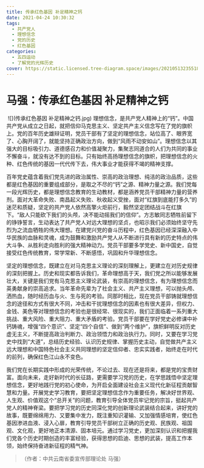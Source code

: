 ```yaml
---
title: 传承红色基因 补足精神之钙
date: 2021-04-24 10:30:32
tags:
  - 共产党人
  - 理想信念
  - 党的历史
  - 红色基因
categories:
  - 五四运动
  - 了解党的光辉历史
cover: https://static.licensed.tree-diagram.space/images/20210513235518.jpg
---
```


# 马强：传承红色基因 补足精神之钙

​ ![](传承红色基因 补足精神之钙.jpg)
理想信念，是共产党人精神上的“钙”。中国共产党从成立之日起，就把信仰马克思主义、坚定共产主义信念写在了党的旗帜上。党的百年历史雄辩证明，党员干部有了坚定的理想信念，站位高了、眼界宽了、心胸开阔了，就能坚持正确政治方向，做到“风雨不动安如山”。理想信念以其强大的目标吸引力、道德感召力和价值凝聚力，集聚志同道合的人们为共同的事业不懈奋斗，就没有达不到的目标。只有始终高扬理想信念的旗帜，把理想信念的火种、红色传统的基因一代代传下去，伟大事业才能获得不竭的精神支撑。

百年党史蕴含着我们党先进的政治属性、崇高的政治理想、纯洁的政治品质，这些都是红色基因的重要组成部分，是取之不尽的“钙”之源、精神力量之源。我们党每一段光辉历史，都是理想信念教育的生动教材，都是涵养党员干部精神力量的营养剂。面对大革命失败、南昌起义失败、秋收起义受挫，面对“红旗到底能打多久”的迷茫和质疑，坚定的共产党人依然高擎火炬前行，毅然坚定团结战斗在红旗下。“敌人只能砍下我们的头颅，决不能动摇我们的信仰”。方志敏同志牺牲前留下的铮铮誓言，生动表达了共产党人对远大理想的坚贞，也昭示我们必须始终坚守先烈为之流血牺牲的伟大理想。在建党兴党的奋斗历程中，红色基因已经深深融入中华民族的血脉和灵魂，成为鼓舞和激励共产党人从不断进行具有新的历史特点的伟大斗争、从胜利走向胜利的强大精神动力。党员干部要多学党史、新中国史，自觉接受红色传统教育，常学常新、不断感悟，巩固和升华理想信念。

坚定的理想信念，既建立在对马克思主义理论的深刻理解上，更建立在对历史规律的深刻把握上。历史和现实都告诉我们，革命理想高于天，我们党之所以能够发展壮大，关键是我们党有马克思主义理论武装，有崇高的理想信念，有为理想信念而英勇献身的崇高追求。当年革命先辈为了社会主义、共产主义理想，可以抛头颅、洒热血，随时经历血与火、生与死的考验。同那时相比，现在党员干部铸就理想信念的途径和方式有很大不同，冲击和干扰理想信念的因素也有很大差异，但权力、金钱、美色等对理想信念的考验也是很经常、很现实的，我们正面临着一系列重大挑战、重大风险、重大阻力、重大矛盾的考验。党员干部要在学好党史必修课中补钙铸魂，增强“四个意识”、坚定“四个自信”、做到“两个维护”，旗帜鲜明反对历史虚无主义，不断提高政治判断力、政治领悟力和政治执行力。同时，又要在学习党史中找到“大道”，总结历史经验、认识历史规律、掌握历史主动，自觉做共产主义远大理想和中国特色社会主义共同理想的坚定信仰者、忠实实践者，始终走在时代的前列，确保红色江山永不变色。

我们党在长期实践中形成的光荣传统，不论过去、现在还是将来，都是党的宝贵财富。面向未来，走好新时代的长征路，更需要学习党的历史，在学思践悟中坚定理想信念，更好地践行党的初心使命，为开启全面建设社会主义现代化新征程贡献智慧和力量。开展党史学习教育，要把坚定理想信念作为重要任务，解决好世界观、人生观、价值观这个“总开关”的问题，教育引导全体党员牢记党的宗旨，挺起共产党人的精神脊梁。要把学习党的历史同深化党的创新理论武装结合起来，讲好党的故事，既要绵绵用力、又要集中发力，既注重知识灌输、又加强情感培育，使红色基因渗进血液、浸入心扉，教育引导党员干部树立正确的历史观、民族观、祖国观、文化观，更好地正本清源、固本培元。通过学习党史，更加深刻认识和把握我们党各个历史时期创造的丰富经验，获得思想的启迪、思想的武装，提高工作本领，始终保持奋进新征程的精气神。

> （作者：中共云南省委宣传部理论处 马强）
